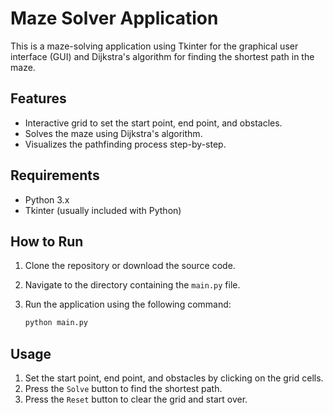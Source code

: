 # Maze Solver Application

This is a maze-solving application using Tkinter for the graphical user interface (GUI) and Dijkstra's algorithm for finding the shortest path in the maze.

## Features

- Interactive grid to set the start point, end point, and obstacles.
- Solves the maze using Dijkstra's algorithm.
- Visualizes the pathfinding process step-by-step.

## Requirements

- Python 3.x
- Tkinter (usually included with Python)

## How to Run

1. Clone the repository or download the source code.
2. Navigate to the directory containing the `main.py` file.
3. Run the application using the following command:

   ```sh
   python main.py
   ```

## Usage

1. Set the start point, end point, and obstacles by clicking on the grid cells.
2. Press the `Solve` button to find the shortest path.
3. Press the `Reset` button to clear the grid and start over.
